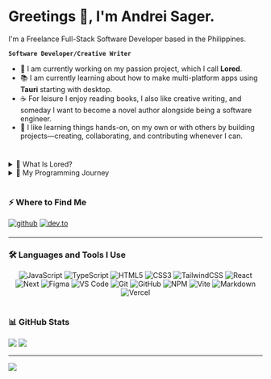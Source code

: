 # Greetings 👋, I'm Andrei Sager.

I'm a Freelance Full-Stack Software Developer based in the Philippines. 

**`Software Developer/Creative Writer`**

- 🔮 I am currently working on my passion project, which I call **Lored**.
- 📚 I am currently learning about how to make multi-platform apps using **Tauri** starting with desktop.
- ☕ For leisure I enjoy reading books, I also like creative writing,  and someday I want to become a novel author alongside being a software engineer.
- 💞️ I like learning things hands-on, on my own or with others by building projects—creating, collaborating, and contributing whenever I can.

# 

<details>
  <summary>👑 What Is Lored?</summary>
  <br/>
  Lored is a multi-platform app that writers can use to organize, plot, and write their own novel worlds. Lored is something I have been wanting to build for a long time. I wanted to combine my skills in programming and creative writing into a single project while addressing my frustrations with the existing apps that I have been using to write my novel. 
  <br/>
  <br/>
</details>

<details><summary>🚀 My Programming Journey</summary>
<br/>

<br/>
<br/>
</details>

#

### ⚡️ Where to Find Me

<a target="_blank" href="https://github.com/AndreiSager" style="display: inline-block;"><img src="https://img.shields.io/badge/github-%2324292e.svg?&style=for-the-badge&logo=github&logoColor=white" alt=github style="margin-bottom: 5px;" /></a>
<a target="_blank" href="https://dev.to/https://dev.to/andreisager" style="display: inline-block;"><img src="https://img.shields.io/badge/dev-to?style=for-the-badge&logo=dev-to&logoColor=white&color=black" alt="dev.to" /></a>

---

### 🛠️ Languages and Tools I Use <!-- Reusable Template  ![]()  -->

<div align="center">
  
![JavaScript](https://img.shields.io/badge/javascript-%23323330.svg?style=for-the-badge&logo=javascript&logoColor=%23F7DF1E) <!-- 🤟 Programming Languages  --> 
![TypeScript](https://img.shields.io/badge/typescript-%23007ACC.svg?style=for-the-badge&logo=typescript&logoColor=white)
![HTML5](https://img.shields.io/badge/html5-%23E34F26.svg?style=for-the-badge&logo=html5&logoColor=white) <!-- 🌐 Frontend & Design -->
![CSS3](https://img.shields.io/badge/css3-%231572B6.svg?style=for-the-badge&logo=css3&logoColor=white)
![TailwindCSS](https://img.shields.io/badge/tailwindcss-%2338B2AC.svg?style=for-the-badge&logo=tailwind-css&logoColor=white)
![React](https://img.shields.io/badge/React-20232A?style=for-the-badge&logo=react&logoColor=61DAFB)
![Next](https://img.shields.io/badge/Next.js-000?logo=nextdotjs&logoColor=fff&style=for-the-badge)
![Figma](https://img.shields.io/badge/figma-%23F24E1E.svg?style=for-the-badge&logo=figma&logoColor=white)
![VS Code](https://img.shields.io/badge/Visual_Studio_Code-0078D4?style=for-the-badge&logo=visual%20studio%20code&logoColor=white) <!-- ⚙️ IDE, Version Control, and Console -->
![Git](https://img.shields.io/badge/git-%23F05033.svg?style=for-the-badge&logo=git&logoColor=white)
![GitHub](https://img.shields.io/badge/github-%23121011.svg?style=for-the-badge&logo=github&logoColor=white)
![NPM](https://img.shields.io/badge/NPM-%23CB3837.svg?style=for-the-badge&logo=npm&logoColor=white)
![Vite](https://img.shields.io/badge/vite-%23646CFF.svg?style=for-the-badge&logo=vite&logoColor=white)
![Markdown](https://img.shields.io/badge/markdown-%23000000.svg?style=for-the-badge&logo=markdown&logoColor=white) <!-- 📝 Documentation -->
![Vercel](https://img.shields.io/badge/Vercel-000000?style=for-the-badge&logo=vercel&logoColor=white) <!-- ☁️ Deployment: -->

</div>

#

### 📊 GitHub Stats

![](https://github-readme-stats.vercel.app/api?username=AndreiSager&theme=monokai&hide_border=true&include_all_commits=false&count_private=false)
![](https://github-contributor-stats.vercel.app/api?username=AndreiSager&limit=5&theme=monokai&combine_all_yearly_contributions=true)

---

[![](https://visitcount.itsvg.in/api?id=AndreiSager&icon=7&color=4)](https://visitcount.itsvg.in)
